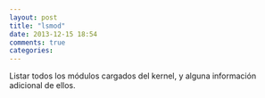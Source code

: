 ```yaml
---
layout: post
title: "lsmod"
date: 2013-12-15 18:54
comments: true
categories: 
---
```

Listar todos los módulos cargados del kernel, y alguna información adicional de ellos. 

